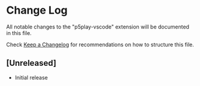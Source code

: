 # Change Log

All notable changes to the "p5play-vscode" extension will be documented in this file.

Check [Keep a Changelog](http://keepachangelog.com/) for recommendations on how to structure this file.

## [Unreleased]

- Initial release